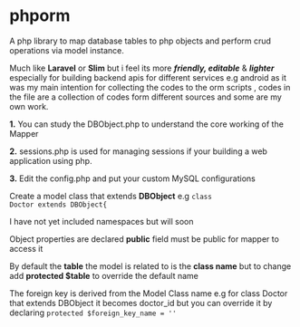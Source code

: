 # phporm
A php library to map database tables to php objects and perform crud operations via model instance.

Much like <b>Laravel</b> or <b>Slim</b> but i feel its more <b><i>friendly, editable</i></b> & <b><i>lighter</i></b> especially for building backend apis for different services e.g android as it was my main intention for collecting the codes to the orm scripts , codes in the file are a collection of codes form different sources and some are my own work. 

<b>1.</b> You can study the DBObject.php to understand the core working of the Mapper

<b>2.</b> sessions.php is used for managing sessions if your building a web application using php.

<b>3.</b> Edit the config.php and put your custom MySQL configurations

Create a model class that extends <b>DBObject</b>
e.g <code>class Doctor extends DBObject{</code>

I have not yet included namespaces but will soon

Object </b>properties</b> are declared <b>public</b> field must be public for mapper to access it

By default the <b>table</b> the model is related to is the <b>class name</b> but to change 
add <b>protected $table</b> to override the default name 

The foreign key is derived from the Model Class name e.g for class Doctor that extends DBObject it becomes doctor_id
but you can override it by declaring <code>protected $foreign_key_name = ''</code>
